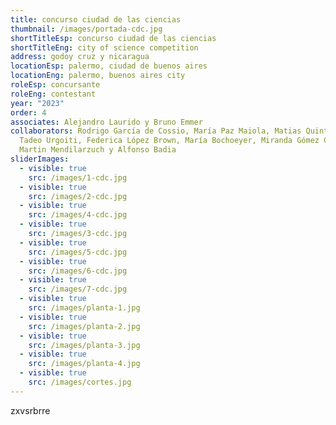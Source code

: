```yaml
---
title: concurso ciudad de las ciencias
thumbnail: /images/portada-cdc.jpg
shortTitleEsp: concurso ciudad de las ciencias
shortTitleEng: city of science competition
address: godoy cruz y nicaragua
locationEsp: palermo, ciudad de buenos aires
locationEng: palermo, buenos aires city
roleEsp: concursante
roleEng: contestant
year: "2023"
order: 4
associates: Alejandro Laurido y Bruno Emmer
collaborators: Rodrigo García de Cossio, María Paz Maiola, Matias Quintela,
  Tadeo Urgoiti, Federica López Brown, María Bochoeyer, Miranda Gómez Coll,
  Martin Mendilarzuch y Alfonso Badia
sliderImages:
  - visible: true
    src: /images/1-cdc.jpg
  - visible: true
    src: /images/2-cdc.jpg
  - visible: true
    src: /images/4-cdc.jpg
  - visible: true
    src: /images/3-cdc.jpg
  - visible: true
    src: /images/5-cdc.jpg
  - visible: true
    src: /images/6-cdc.jpg
  - visible: true
    src: /images/7-cdc.jpg
  - visible: true
    src: /images/planta-1.jpg
  - visible: true
    src: /images/planta-2.jpg
  - visible: true
    src: /images/planta-3.jpg
  - visible: true
    src: /images/planta-4.jpg
  - visible: true
    src: /images/cortes.jpg
---
```

z﻿xvsrbrre